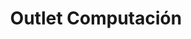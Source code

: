 ---
title: "Outlet Computación"
url: /ciudad-autonoma-de-buenos-aires/outlet-computacion/
shop: ordenador
---